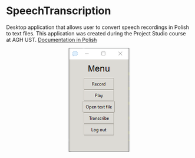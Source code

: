 # SpeechTranscription
Desktop application that allows user to convert speech recordings in Polish to text files. This application was created during the Project Studio course at AGH UST. [Documentation in Polish](https://github.com/pvrtykv/SpeechTranscription/blob/master/doc/Dokumentacja.md)
<p align="center">
  <img src="https://github.com/pvrtykv/SpeechTranscription/blob/master/images/menu.png?raw=true" /> 
</p>
